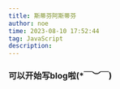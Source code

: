 ```yaml
---
title: 斯蒂芬阿斯蒂芬
author: noe
time: 2023-08-10 17:52:44
tag: JavaScript
description:
---
```



### 可以开始写blog啦(*￣︶￣)